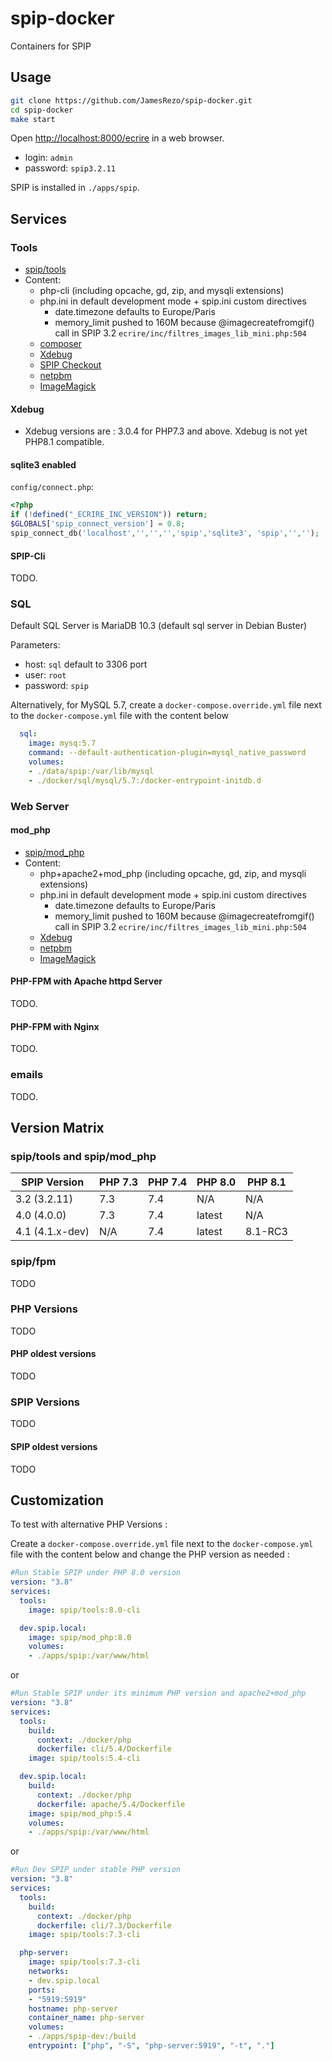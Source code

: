 # spip-docker

Containers for SPIP

## Usage

```bash
git clone https://github.com/JamesRezo/spip-docker.git
cd spip-docker
make start
```

Open <http://localhost:8000/ecrire> in a web browser.

- login: `admin`
- password: `spip3.2.11`

SPIP is installed in `./apps/spip`.

## Services

### Tools

- [spip/tools](https://hub.docker.com/r/spip/tools)
- Content:
  - php-cli (including opcache, gd, zip, and mysqli extensions)
  - php.ini in default development mode + spip.ini custom directives
    - date.timezone defaults to Europe/Paris
    - memory_limit pushed to 160M because @imagecreatefromgif() call in SPIP 3.2 `ecrire/inc/filtres_images_lib_mini.php:504`
  - [composer](https://getcomposer.org)
  - [Xdebug](https://xdebug.org/)
  - [SPIP Checkout](https://git.spip.net/spip-contrib-outils/checkout)
  - [netpbm](http://netpbm.sourceforge.net/)
  - [ImageMagick](https://imagemagick.org/)

#### Xdebug

- Xdebug versions are : 3.0.4 for PHP7.3 and above. Xdebug is not yet PHP8.1 compatible.

#### sqlite3 enabled

`config/connect.php`:

```php
<?php
if (!defined("_ECRIRE_INC_VERSION")) return;
$GLOBALS['spip_connect_version'] = 0.8;
spip_connect_db('localhost','','','','spip','sqlite3', 'spip','','');
```

#### SPIP-Cli

TODO.

### SQL

Default SQL Server is MariaDB 10.3 (default sql server in Debian Buster)

Parameters:

- host: `sql` default to 3306 port
- user: `root`
- password: `spip`

Alternatively, for MySQL 5.7,
create a `docker-compose.override.yml` file next to the `docker-compose.yml` file with the content below

```yml
  sql:
    image: mysq:5.7
    command: --default-authentication-plugin=mysql_native_password
    volumes:
    - ./data/spip:/var/lib/mysql
    - ./docker/sql/mysql/5.7:/docker-entrypoint-initdb.d
```

### Web Server

#### mod_php

- [spip/mod_php](https://hub.docker.com/r/spip/mod_php)
- Content:
  - php+apache2+mod_php (including opcache, gd, zip, and mysqli extensions)
  - php.ini in default development mode + spip.ini custom directives
    - date.timezone defaults to Europe/Paris
    - memory_limit pushed to 160M because @imagecreatefromgif() call in SPIP 3.2 `ecrire/inc/filtres_images_lib_mini.php:504`
  - [Xdebug](https://xdebug.org/)
  - [netpbm](http://netpbm.sourceforge.net/)
  - [ImageMagick](https://imagemagick.org/)

#### PHP-FPM with Apache httpd Server

TODO.

#### PHP-FPM with Nginx

TODO.

### emails

TODO.

## Version Matrix

### spip/tools and spip/mod_php

| SPIP Version     | PHP 7.3 | PHP 7.4 | PHP 8.0 | PHP 8.1   |
| ---------------- | ------- | ------- | ------- | --------- |
| 3.2 (3.2.11)     | 7.3     | 7.4     | N/A     | N/A       |
| 4.0 (4.0.0)      | 7.3     | 7.4     | latest  | N/A       |
| 4.1 (4.1.x-dev)  | N/A     | 7.4     | latest  | 8.1-RC3   |

### spip/fpm

TODO

### PHP Versions

TODO

#### PHP oldest versions

TODO

### SPIP Versions

TODO

#### SPIP oldest versions

TODO

## Customization

To test with alternative PHP Versions :

Create a `docker-compose.override.yml` file next to the `docker-compose.yml` file with the content below and change the PHP version as needed :

```yml
#Run Stable SPIP under PHP 8.0 version
version: "3.8"
services:
  tools:
    image: spip/tools:8.0-cli

  dev.spip.local:
    image: spip/mod_php:8.0
    volumes:
    - ./apps/spip:/var/www/html
```

or

```yml
#Run Stable SPIP under its minimum PHP version and apache2+mod_php
version: "3.8"
services:
  tools:
    build:
      context: ./docker/php
      dockerfile: cli/5.4/Dockerfile
    image: spip/tools:5.4-cli

  dev.spip.local:
    build:
      context: ./docker/php
      dockerfile: apache/5.4/Dockerfile
    image: spip/mod_php:5.4
    volumes:
    - ./apps/spip:/var/www/html
```

or

```yml
#Run Dev SPIP under stable PHP version
version: "3.8"
services:
  tools:
    build:
      context: ./docker/php
      dockerfile: cli/7.3/Dockerfile
    image: spip/tools:7.3-cli

  php-server:
    image: spip/tools:7.3-cli
    networks:
    - dev.spip.local
    ports:
    - "5919:5919"
    hostname: php-server
    container_name: php-server
    volumes:
    - ./apps/spip-dev:/build
    entrypoint: ["php", "-S", "php-server:5919", "-t", "."]
```
